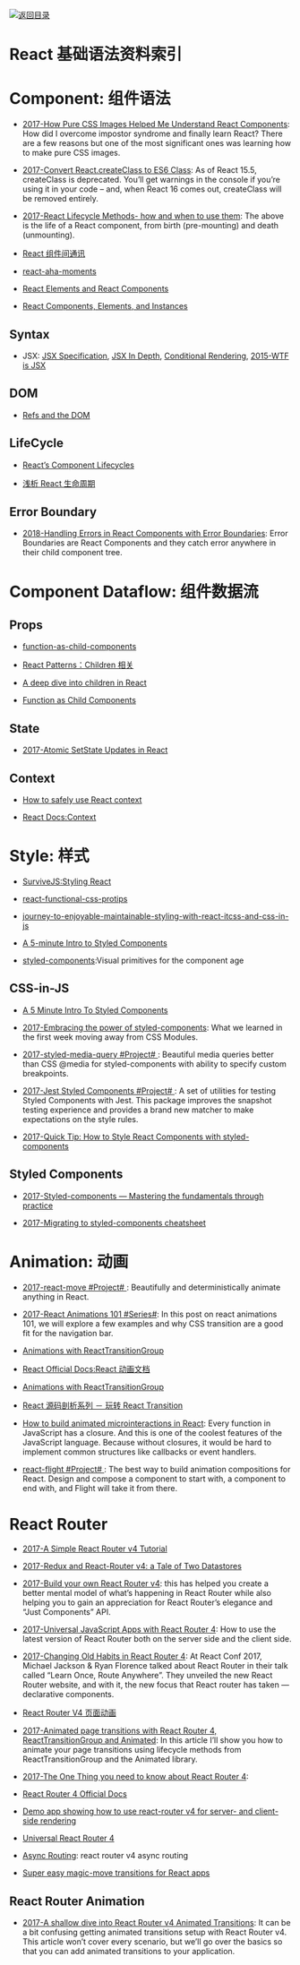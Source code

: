 [![返回目录](https://parg.co/UGo)](https://github.com/wxyyxc1992/Awesome-Reference)

# React 基础语法资料索引

# Component: 组件语法

* [2017-How Pure CSS Images Helped Me Understand React Components](https://parg.co/bL6): How did I overcome impostor syndrome and finally learn React? There are a few reasons but one of the most significant ones was learning how to make pure CSS images.

* [2017-Convert React.createClass to ES6 Class](https://daveceddia.com/convert-createclass-to-es6-class/): As of React 15.5, createClass is deprecated. You’ll get warnings in the console if you’re using it in your code – and, when React 16 comes out, createClass will be removed entirely.

* [2017-React Lifecycle Methods- how and when to use them](https://parg.co/bCT): The above is the life of a React component, from birth (pre-mounting) and death (unmounting).

* [React 组件间通讯](http://www.tuicool.com/articles/6fayIbq)

- [react-aha-moments](https://tylermcginnis.com/react-aha-moments/)

- [React Elements and React Components](https://medium.freecodecamp.com/react-elements-vs-react-components-fdc776705880#.nlfh4ingc)

- [React Components, Elements, and Instances](https://facebook.github.io/react/blog/2015/12/18/react-components-elements-and-instances.html)

## Syntax

* JSX: [JSX Specification](https://facebook.github.io/jsx/), [JSX In Depth](https://facebook.github.io/react/docs/jsx-in-depth.html), [Conditional Rendering](http://reactpatterns.com/#conditional-rendering), [2015-WTF is JSX](https://jasonformat.com/wtf-is-jsx/)

## DOM

* [Refs and the DOM](https://facebook.github.io/react/docs/refs-and-the-dom.html)

## LifeCycle

* [React’s Component Lifecycles](https://medium.com/mofed/reacts-component-lifecycles-adf0ebc89d23#.79hd0xcxd)

* [浅析 React 生命周期](http://www.tuicool.com/articles/ANNVveE)

## Error Boundary

* [2018-Handling Errors in React Components with Error Boundaries](https://dev.to/sarah_chima/error-boundaries-in-react-3eib): Error Boundaries are React Components and they catch error anywhere in their child component tree.

# Component Dataflow: 组件数据流

## Props

* [function-as-child-components](https://medium.com/@iammerrick/function-as-child-components-5f3920a9ace9#.4dpp6haq9)

- [React Patterns：Children 相关](http://reactpatterns.com/#stateless-function)

* [A deep dive into children in React](https://mxstbr.blog/2017/02/react-children-deepdive/)

* [Function as Child Components](http://merrickchristensen.com/articles/function-as-child-components.html)

## State

* [2017-Atomic SetState Updates in React](https://alligator.io/react/getting-atomic-updates-with-setstate)

## Context

* [How to safely use React context](https://medium.com/@mweststrate/how-to-safely-use-react-context-b7e343eff076#.pnc15zji9)

* [React Docs:Context](https://facebook.github.io/react/docs/context.html)

# Style: 样式

* [SurviveJS:Styling React](http://survivejs.com/react/advanced-techniques/styling-react/)

- [react-functional-css-protips](https://github.com/chibicode/react-functional-css-protips)

- [journey-to-enjoyable-maintainable-styling-with-react-itcss-and-css-in-js](https://medium.com/maintainable-react-apps/journey-to-enjoyable-maintainable-styling-with-react-itcss-and-css-in-js-632cfa9c70d6#.msehhtt3j)

- [A 5-minute Intro to Styled Components](https://medium.freecodecamp.com/a-5-minute-intro-to-styled-components-41f40eb7cd55#.pmezoo9qf)

* [styled-components](https://github.com/styled-components/styled-components):Visual primitives for the component age

## CSS-in-JS

* [A 5 Minute Intro To Styled Components](https://medium.freecodecamp.com/a-5-minute-intro-to-styled-components-41f40eb7cd55)

* [2017-Embracing the power of styled-components](https://parg.co/bID): What we learned in the first week moving away from CSS Modules.

* [2017-styled-media-query #Project# ](https://github.com/morajabi/styled-media-query): Beautiful media queries better than CSS @media for styled-components with ability to specify custom breakpoints.

* [2017-Jest Styled Components #Project# ](https://parg.co/b1D): A set of utilities for testing Styled Components with Jest. This package improves the snapshot testing experience and provides a brand new matcher to make expectations on the style rules.

* [2017-Quick Tip: How to Style React Components with styled-components](https://www.sitepoint.com/style-react-components-styled-components/)

## Styled Components

* [2017-Styled-components — Mastering the fundamentals through practice](https://parg.co/Ucr)

* [2017-Migrating to styled-components cheatsheet](http://jsramblings.com/2017/10/29/migrating-to-styled-components-cheatsheet.html)

# Animation: 动画

* [2017-react-move #Project# ](https://github.com/tannerlinsley/react-move): Beautifully and deterministically animate anything in React.

* [2017-React Animations 101 #Series#](https://parg.co/bMF): In this post on react animations 101, we will explore a few examples and why CSS transition are a good fit for the navigation bar.

* [Animations with ReactTransitionGroup](https://medium.com/@cheapsteak/animations-with-reacttransitiongroup-4972ad7da286#.no6xhxooq)

* [React Official Docs:React 动画文档](https://facebook.github.io/react/docs/animation.html)

* [Animations with ReactTransitionGroup](https://medium.com/@cheapsteak/animations-with-reacttransitiongroup-4972ad7da286#.d1082uczx)

* [React 源码剖析系列 － 玩转 React Transition](https://segmentfault.com/a/1190000004150178)

* [How to build animated microinteractions in React](https://medium.freecodecamp.com/how-to-build-animated-microinteractions-in-react-aab1cb9fe7c8#.4jnphlp3r): Every function in JavaScript has a closure. And this is one of the coolest features of the JavaScript language. Because without closures, it would be hard to implement common structures like callbacks or event handlers.

* [react-flight #Project# ](https://github.com/jondot/react-flight): The best way to build animation compositions for React. Design and compose a component to start with, a component to end with, and Flight will take it from there.

# React Router

* [2017-A Simple React Router v4 Tutorial](https://medium.com/@pshrmn/a-simple-react-router-v4-tutorial-7f23ff27adf)

* [2017-Redux and React-Router v4: a Tale of Two Datastores](https://hackernoon.com/redux-and-react-router-v4-a-tale-of-two-datastores-8dd91f47d14e)

* [2017-Build your own React Router v4](http://6me.us/jfUwEw): this has helped you create a better mental model of what’s happening in React Router while also helping you to gain an appreciation for React Router’s elegance and “Just Components” API.

- [2017-Universal JavaScript Apps with React Router 4](https://ebaytech.berlin/universal-web-apps-with-react-router-4-15002bb30ccb): How to use the latest version of React Router both on the server side and the client side.

- [2017-Changing Old Habits in React Router 4](https://parg.co/bVv): At React Conf 2017, Michael Jackson & Ryan Florence talked about React Router in their talk called “Learn Once, Route Anywhere”. They unveiled the new React Router website, and with it, the new focus that React router has taken — declarative components.

- [React Router V4 页面动画](https://github.com/tkh44/data-driven-motion/blob/master/demo/src/App.js#L187-L191)

- [2017-Animated page transitions with React Router 4, ReactTransitionGroup and Animated](https://parg.co/bel): In this article I’ll show you how to animate your page transitions using lifecycle methods from ReactTransitionGroup and the Animated library.

- [2017-The One Thing you need to know about React Router 4](https://parg.co/bIf):

- [React Router 4 Official Docs]()

- [Demo app showing how to use react-router v4 for server- and client-side rendering](https://github.com/technology-ebay-de/universal-react-router4)

- [Universal React Router 4](https://gist.github.com/ryanflorence/efbe562332d4f1cc9331202669763741)

- [Async Routing](https://github.com/zackify/react-router-async-routing): react router v4 async routing

- [Super easy magic-move transitions for React apps](https://github.com/berzniz/react-overdrive)

## React Router Animation

* [2017-A shallow dive into React Router v4 Animated Transitions](https://parg.co/b1I): It can be a bit confusing getting animated transitions setup with React Router v4. This article won’t cover every scenario, but we’ll go over the basics so that you can add animated transitions to your application.

